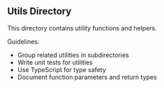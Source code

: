 ## Utils Directory

This directory contains utility functions and helpers.

Guidelines:
- Group related utilities in subdirectories
- Write unit tests for utilities
- Use TypeScript for type safety
- Document function parameters and return types